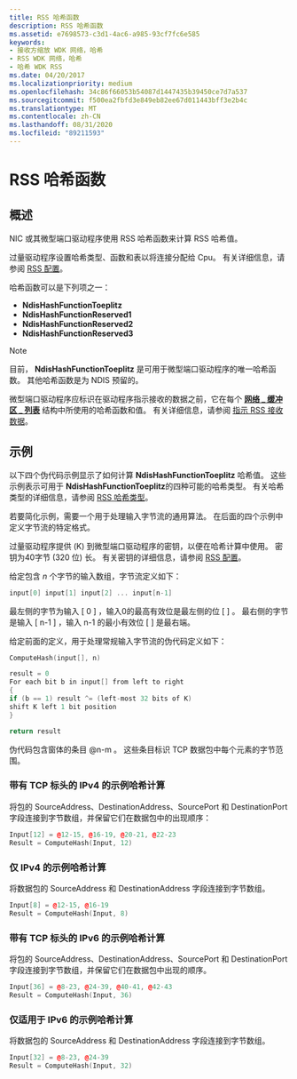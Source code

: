 ```yaml
---
title: RSS 哈希函数
description: RSS 哈希函数
ms.assetid: e7698573-c3d1-4ac6-a985-93cf7fc6e585
keywords:
- 接收方缩放 WDK 网络，哈希
- RSS WDK 网络，哈希
- 哈希 WDK RSS
ms.date: 04/20/2017
ms.localizationpriority: medium
ms.openlocfilehash: 34c86f66053b54087d1447435b39450ce7d7a537
ms.sourcegitcommit: f500ea2fbfd3e849eb82ee67d011443bff3e2b4c
ms.translationtype: MT
ms.contentlocale: zh-CN
ms.lasthandoff: 08/31/2020
ms.locfileid: "89211593"
---
```

# <a name="rss-hashing-functions"></a>RSS 哈希函数


## <a name="overview"></a>概述

NIC 或其微型端口驱动程序使用 RSS 哈希函数来计算 RSS 哈希值。

过量驱动程序设置哈希类型、函数和表以将连接分配给 Cpu。 有关详细信息，请参阅 [RSS 配置](rss-configuration.md)。

哈希函数可以是下列项之一：

- **NdisHashFunctionToeplitz**
- **NdisHashFunctionReserved1**
- **NdisHashFunctionReserved2**
- **NdisHashFunctionReserved3**

>[!NOTE]
> 目前， **NdisHashFunctionToeplitz** 是可用于微型端口驱动程序的唯一哈希函数。 其他哈希函数是为 NDIS 预留的。 

微型端口驱动程序应标识在驱动程序指示接收的数据之前，它在每个 [**网络 \_ 缓冲区 \_ 列表**](/windows-hardware/drivers/ddi/ndis/ns-ndis-_net_buffer_list) 结构中所使用的哈希函数和值。 有关详细信息，请参阅 [指示 RSS 接收数据](indicating-rss-receive-data.md)。

## <a name="examples"></a>示例

以下四个伪代码示例显示了如何计算 **NdisHashFunctionToeplitz** 哈希值。 这些示例表示可用于 **NdisHashFunctionToeplitz**的四种可能的哈希类型。 有关哈希类型的详细信息，请参阅 [RSS 哈希类型](rss-hashing-types.md)。

若要简化示例，需要一个用于处理输入字节流的通用算法。 在后面的四个示例中定义字节流的特定格式。

过量驱动程序提供 (K) 到微型端口驱动程序的密钥，以便在哈希计算中使用。 密钥为40字节 (320 位) 长。 有关密钥的详细信息，请参阅 [RSS 配置](rss-configuration.md)。

给定包含 *n* 个字节的输入数组，字节流定义如下：

```c++
input[0] input[1] input[2] ... input[n-1]
```

最左侧的字节为输入 \[ 0 \] ，输入0的最高有效位是最左侧的位 \[ \] 。 最右侧的字节是输入 \[ n-1 \] ，输入 n-1 的最小有效位 \[ \] 是最右端。

给定前面的定义，用于处理常规输入字节流的伪代码定义如下：

```c++
ComputeHash(input[], n)

result = 0
For each bit b in input[] from left to right
{
if (b == 1) result ^= (left-most 32 bits of K)
shift K left 1 bit position
}

return result
```

伪代码包含窗体的条目 @n-m 。 这些条目标识 TCP 数据包中每个元素的字节范围。

### <a name="example-hash-calculation-for-ipv4-with-the-tcp-header"></a>带有 TCP 标头的 IPv4 的示例哈希计算

将包的 SourceAddress、DestinationAddress、SourcePort 和 DestinationPort 字段连接到字节数组，并保留它们在数据包中的出现顺序：

```c++
Input[12] = @12-15, @16-19, @20-21, @22-23
Result = ComputeHash(Input, 12)
```

### <a name="example-hash-calculation-for-ipv4-only"></a>仅 IPv4 的示例哈希计算

将数据包的 SourceAddress 和 DestinationAddress 字段连接到字节数组。

```c++
Input[8] = @12-15, @16-19
Result = ComputeHash(Input, 8) 
```

### <a name="example-hash-calculation-for-ipv6-with-the-tcp-header"></a>带有 TCP 标头的 IPv6 的示例哈希计算

将包的 SourceAddress、DestinationAddress、SourcePort 和 DestinationPort 字段连接到字节数组，并保留它们在数据包中出现的顺序。

```c++
Input[36] = @8-23, @24-39, @40-41, @42-43
Result = ComputeHash(Input, 36)
```

### <a name="example-hash-calculation-for-ipv6-only"></a>仅适用于 IPv6 的示例哈希计算

将数据包的 SourceAddress 和 DestinationAddress 字段连接到字节数组。

```c++
Input[32] = @8-23, @24-39
Result = ComputeHash(Input, 32)
```

 

